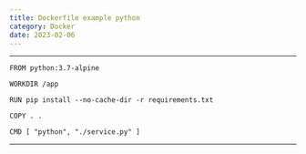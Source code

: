 ```yaml
---
title: Dockerfile example python
category: Docker
date: 2023-02-06
---
```


-----

```docker
FROM python:3.7-alpine

WORKDIR /app

RUN pip install --no-cache-dir -r requirements.txt

COPY . .

CMD [ "python", "./service.py" ]
```

-----
